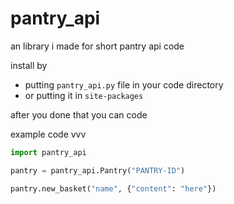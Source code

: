 # pantry_api
an library i made for short pantry api code

install by
- putting `pantry_api.py` file in your code directory
- or putting it in `site-packages`

after you done that you can code

example code vvv
```python
import pantry_api

pantry = pantry_api.Pantry("PANTRY-ID")

pantry.new_basket("name", {"content": "here"})
```
